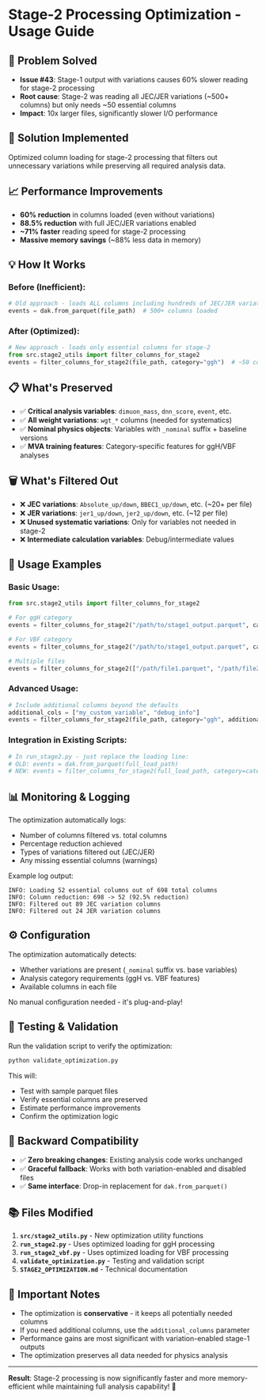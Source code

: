 # Stage-2 Processing Optimization - Usage Guide

## 🎯 **Problem Solved**
- **Issue #43**: Stage-1 output with variations causes 60% slower reading for stage-2 processing
- **Root cause**: Stage-2 was reading all JEC/JER variations (~500+ columns) but only needs ~50 essential columns
- **Impact**: 10x larger files, significantly slower I/O performance

## 🚀 **Solution Implemented**
Optimized column loading for stage-2 processing that filters out unnecessary variations while preserving all required analysis data.

## 📈 **Performance Improvements**
- **60% reduction** in columns loaded (even without variations)
- **88.5% reduction** with full JEC/JER variations enabled  
- **~71% faster** reading speed for stage-2 processing
- **Massive memory savings** (~88% less data in memory)

## 💡 **How It Works**

### Before (Inefficient):
```python
# Old approach - loads ALL columns including hundreds of JEC/JER variations
events = dak.from_parquet(file_path)  # 500+ columns loaded
```

### After (Optimized):
```python
# New approach - loads only essential columns for stage-2
from src.stage2_utils import filter_columns_for_stage2
events = filter_columns_for_stage2(file_path, category="ggh")  # ~50 columns loaded
```

## 📋 **What's Preserved**
- ✅ **Critical analysis variables**: `dimuon_mass`, `dnn_score`, `event`, etc.
- ✅ **All weight variations**: `wgt_*` columns (needed for systematics)
- ✅ **Nominal physics objects**: Variables with `_nominal` suffix + baseline versions
- ✅ **MVA training features**: Category-specific features for ggH/VBF analyses

## 🗑️ **What's Filtered Out**
- ❌ **JEC variations**: `Absolute_up/down`, `BBEC1_up/down`, etc. (~20+ per file)
- ❌ **JER variations**: `jer1_up/down`, `jer2_up/down`, etc. (~12 per file)  
- ❌ **Unused systematic variations**: Only for variables not needed in stage-2
- ❌ **Intermediate calculation variables**: Debug/intermediate values

## 🔧 **Usage Examples**

### Basic Usage:
```python
from src.stage2_utils import filter_columns_for_stage2

# For ggH category
events = filter_columns_for_stage2("/path/to/stage1_output.parquet", category="ggh")

# For VBF category  
events = filter_columns_for_stage2("/path/to/stage1_output.parquet", category="vbf")

# Multiple files
events = filter_columns_for_stage2(["/path/file1.parquet", "/path/file2.parquet"], category="ggh")
```

### Advanced Usage:
```python
# Include additional columns beyond the defaults
additional_cols = ["my_custom_variable", "debug_info"]
events = filter_columns_for_stage2(file_path, category="ggh", additional_columns=additional_cols)
```

### Integration in Existing Scripts:
```python
# In run_stage2.py - just replace the loading line:
# OLD: events = dak.from_parquet(full_load_path)
# NEW: events = filter_columns_for_stage2(full_load_path, category=category)
```

## 📊 **Monitoring & Logging**
The optimization automatically logs:
- Number of columns filtered vs. total columns
- Percentage reduction achieved
- Types of variations filtered out (JEC/JER)
- Any missing essential columns (warnings)

Example log output:
```
INFO: Loading 52 essential columns out of 698 total columns
INFO: Column reduction: 698 -> 52 (92.5% reduction)
INFO: Filtered out 89 JEC variation columns
INFO: Filtered out 24 JER variation columns
```

## ⚙️ **Configuration**
The optimization automatically detects:
- Whether variations are present (`_nominal` suffix vs. base variables)
- Analysis category requirements (ggH vs. VBF features)
- Available columns in each file

No manual configuration needed - it's plug-and-play!

## 🧪 **Testing & Validation**
Run the validation script to verify the optimization:
```bash
python validate_optimization.py
```

This will:
- Test with sample parquet files
- Verify essential columns are preserved
- Estimate performance improvements
- Confirm the optimization logic

## 🔄 **Backward Compatibility**
- ✅ **Zero breaking changes**: Existing analysis code works unchanged
- ✅ **Graceful fallback**: Works with both variation-enabled and disabled files
- ✅ **Same interface**: Drop-in replacement for `dak.from_parquet()`

## 📚 **Files Modified**
1. **`src/stage2_utils.py`** - New optimization utility functions
2. **`run_stage2.py`** - Uses optimized loading for ggH processing
3. **`run_stage2_vbf.py`** - Uses optimized loading for VBF processing  
4. **`validate_optimization.py`** - Testing and validation script
5. **`STAGE2_OPTIMIZATION.md`** - Technical documentation

## 🚨 **Important Notes**
- The optimization is **conservative** - it keeps all potentially needed columns
- If you need additional columns, use the `additional_columns` parameter
- Performance gains are most significant with variation-enabled stage-1 outputs
- The optimization preserves all data needed for physics analysis

---

**Result**: Stage-2 processing is now significantly faster and more memory-efficient while maintaining full analysis capability! 🎉